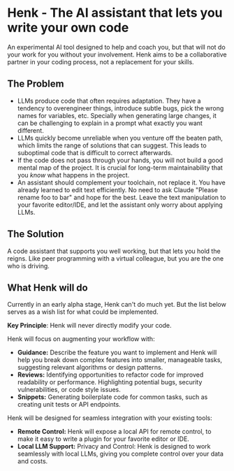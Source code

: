 # Henk - The AI assistant that lets you write your own code

An experimental AI tool designed to help and coach you, but that will not do your work for you without your involvement.  Henk aims to be a collaborative partner in your coding process, not a replacement for your skills.

## The Problem

- LLMs produce code that often requires adaptation. They have a tendency to overengineer things, introduce subtle bugs, pick the wrong names for variables, etc. Specially when generating large changes, it can be challenging to explain in a prompt what exactly you want different.
- LLMs quickly become unreliable when you venture off the beaten path, which limits the range of solutions that can suggest. This leads to suboptimal code that is difficult to correct afterwards.
- If the code does not pass through your hands, you will not build a good mental map of the project. It is crucial for long-term maintainability that you _know_ what happens in the project.
- An assistant should complement your toolchain, not replace it. You have already learned to edit text efficiently. No need to ask Claude "Please rename foo to bar" and hope for the best. Leave the text manipulation to your favorite editor/IDE, and let the assistant only worry about applying LLMs.

## The Solution

A code assistant that supports you well working, but that lets you hold the reigns. Like peer programming with a virtual colleague, but you are the one who is driving.

## What Henk will do

Currently in an early alpha stage, Henk can't do much yet. But the list below serves as a wish list for what could be implemented.

**Key Principle**: Henk will never directly modify your code.

Henk will focus on augmenting your workflow with:

* **Guidance:** Describe the feature you want to implement and Henk will help you break down complex features into smaller, manageable tasks, suggesting relevant algorithms or design patterns.
* **Reviews:** Identifying opportunities to refactor code for improved readability or performance. Highlighting potential bugs, security vulnerabilities, or code style issues.
* **Snippets:** Generating boilerplate code for common tasks, such as creating unit tests or API endpoints.

Henk will be designed for seamless integration with your existing tools:

* **Remote Control:** Henk will expose a local API for remote control, to make it easy to write a plugin for your favorite editor or IDE. 
* **Local LLM Support:** Privacy and Control: Henk is designed to work seamlessly with local LLMs, giving you complete control over your data and costs.


